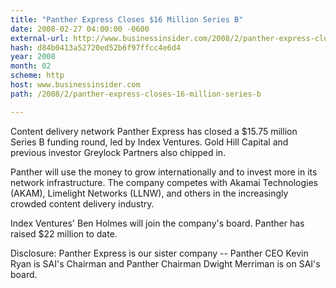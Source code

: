 ```yaml
---
title: "Panther Express Closes $16 Million Series B"
date: 2008-02-27 04:00:00 -0600
external-url: http://www.businessinsider.com/2008/2/panther-express-closes-16-million-series-b
hash: d84b0413a52720ed52b6f97ffcc4e6d4
year: 2008
month: 02
scheme: http
host: www.businessinsider.com
path: /2008/2/panther-express-closes-16-million-series-b

---
```


Content delivery network Panther Express has closed a $15.75 million Series B funding round, led by Index Ventures. Gold Hill Capital and previous investor Greylock Partners also chipped in.

Panther will use the money to grow internationally and to invest more in its network infrastructure. The company competes with Akamai Technologies (AKAM), Limelight Networks (LLNW), and others in the increasingly crowded content delivery industry.

Index Ventures' Ben Holmes will join the company's board. Panther has raised $22 million to date.

Disclosure: Panther Express is our sister company -- Panther CEO Kevin Ryan is SAI's Chairman and Panther Chairman Dwight Merriman is on SAI's board.
